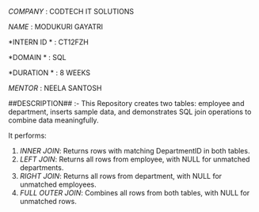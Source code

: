 *COMPANY* : CODTECH IT SOLUTIONS 

*NAME* : MODUKURI GAYATRI 

*INTERN ID * : CT12FZH 

*DOMAIN * : SQL 

*DURATION * : 8 WEEKS 

*MENTOR* : NEELA SANTOSH 

##DESCRIPTION## :- This Repository creates two tables: employee and department, inserts sample data, and demonstrates SQL join operations to combine data meaningfully. 

It performs:

1. *INNER JOIN*: Returns rows with matching DepartmentID in both tables.
2. *LEFT JOIN*: Returns all rows from employee, with NULL for unmatched departments.
3. *RIGHT JOIN*: Returns all rows from department, with NULL for unmatched employees.
4. *FULL OUTER JOIN*: Combines all rows from both tables, with NULL for unmatched rows.
